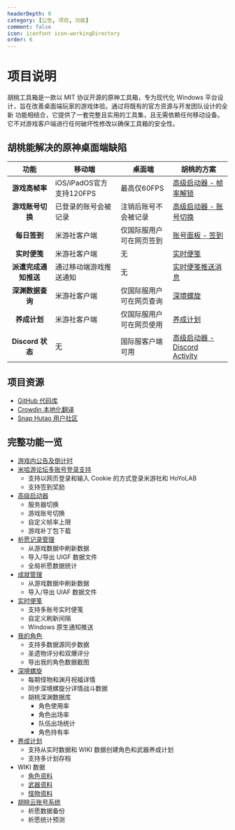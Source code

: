 ```yaml
---
headerDepth: 0
category: [公告, 项目, 功能]
comment: false
icon: iconfont icon-workingDirectory
order: 6
---
```


# 项目说明

胡桃工具箱是一款以 MIT 协议开源的原神工具箱，专为现代化 Windows 平台设计，旨在改善桌面端玩家的游戏体验。通过将既有的官方资源与开发团队设计的全新
功能相结合，它提供了一套完整且实用的工具集，且无需依赖任何移动设备。它不对游戏客户端进行任何破坏性修改以确保工具箱的安全性。

## 胡桃能解决的原神桌面端缺陷

|         功能         | 移动端                   | 桌面端                   | 胡桃的方案                                                 |
| :------------------: | ------------------------ | ------------------------ | ---------------------------------------------------------- |
|    **游戏高帧率**    | iOS/iPadOS官方支持120FPS | 最高仅60FPS              | [高级启动器 - 帧率解锁](features/game-launcher.md)         |
|   **游戏账号切换**   | 已登录的账号会被记录     | 注销后账号不会被记录     | [高级启动器 - 账号切换](features/game-launcher.md)         |
|     **每日签到**     | 米游社客户端             | 仅国际服用户可在网页签到 | [账号面板 - 签到](features/mhy-account-switch.md)          |
|     **实时便笺**     | 米游社客户端             | 无                       | [实时便笺](features/real-time-notes.md)                    |
| **派遣完成通知推送** | 通过移动端游戏推送通知   | 无                       | [实时便笺推送消息](features/real-time-notes.md)            |
|   **深渊数据查询**   | 米游社客户端             | 仅国际服用户可在网页查询 | [深境螺旋](features/hutao-API.md)                          |
|     **养成计划**     | 米游社客户端             | 仅国际服用户可在网页使用 | [养成计划](features/develop-plan.md)                       |
|   **Discord 状态**   | 无                       | 国际服客户端可用         | [高级启动器 - Discord Activity](features/game-launcher.md) |

## 项目资源

- [GitHub 代码库](https://github.com/DGP-Studio/Snap.Hutao)
- [Crowdin 本地化翻译](https://translate.hut.ao/)
- [Snap Hutao 用户社区](community.md)

## 完整功能一览

- [游戏内公告及倒计时](features/dashboard.md)
- [米哈游论坛多账号登录支持](features/mhy-account-switch.md)
  - 支持以网页登录和输入 Cookie 的方式登录米游社和 HoYoLAB
  - 支持签到奖励
- [高级启动器](features/game-launcher.md)
  - 服务器切换
  - 游戏账号切换
  - 自定义帧率上限
  - 游戏补丁包下载
- [祈愿记录管理](features/wish-export.md)
  - 从游戏数据中刷新数据
  - 导入/导出 UIGF 数据文件
  - 全局祈愿数据统计
- [成就管理](features/achievements.md)
  - 从游戏数据中刷新数据
  - 导入/导出 UIAF 数据文件
- [实时便笺](features/real-time-notes.md)
  - 支持多账号实时便笺
  - 自定义刷新间隔
  - Windows 原生通知推送
- [我的角色](features/character-data.md)
  - 支持多数据源同步数据
  - 圣遗物评分和双爆评分
  - 导出我的角色数据截图
- [深境螺旋](features/hutao-API.md)
  - 每期怪物和渊月祝福详情
  - 同步深境螺旋分详情战斗数据
  - 胡桃深渊数据库
    - 角色使用率
    - 角色出场率
    - 队伍出场统计
    - 角色持有率
- [养成计划](features/develop-plan.md)
  - 支持从实时数据和 WIKI 数据创建角色和武器养成计划
  - 支持多计划存档
- WIKI 数据
  - [角色资料](features/character-wiki.md)
  - [武器资料](features/weapon-wiki.md)
  - [怪物资料](features/monster-wiki.md)
- [胡桃云账号系统](features/hutao-settings#胡桃帐号)
  - 祈愿数据备份
  - 祈愿统计预测
